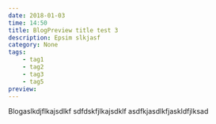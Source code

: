 ```yaml
---
date: 2018-01-03
time: 14:50
title: BlogPreview title test 3
description: Epsim slkjasf
category: None
tags:
    - tag1
    - tag2
    - tag3
    - tag5
preview: 
---
```


Blogaslkdjflkajsdlkf
sdfdskfjlkajsdklf
asdfkjasdlkfjaskldfjlksad
